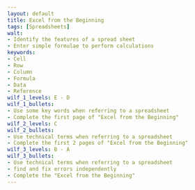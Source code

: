 ```yaml
---
layout: default
title: Excel from the Beginning
tags: [Spreadsheets]
walt:
- Identify the features of a spread sheet
- Enter simple formulae to perform calculations
keywords:
- Cell
- Row
- Column
- Formula
- Data
- Reference
wilf_1_levels: E - D
wilf_1_bullets:
- Use some key words when referring to a spreadsheet
- Complete the first page of "Excel from the Beginning"
wilf_2_levels: C
wilf_2_bullets:
- Use technical terms when referring to a spreadsheet
- Complete the first 2 pages of "Excel from the Beginning"
wilf_3_levels: B - A
wilf_3_bullets:
- Use technical terms when referring to a spreadsheet
- find and fix errors independently
- Complete the "Excel from the Beginning"
---
```

